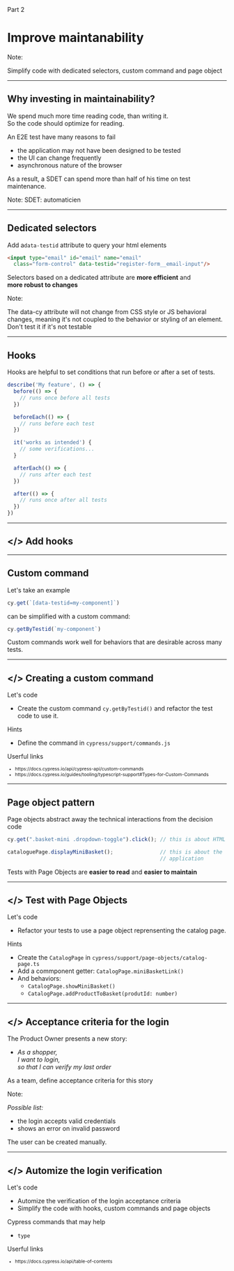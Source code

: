 

<!-- .slide: id="improve-maintanability" class="slide--part-title slide--vcenter" -->

<div class="flex-row">

  <div class="part-title">
    <span class="text-level-3">Part 2</span>
    <h1>Improve maintanability</h1>
  </div>
  
  <div class="part-toc box fragment"></div>

</div>

Note:


Simplify code with dedicated selectors, custom command and page object

---

## Why investing in maintainability?

<p class="fragment">We spend much more time reading code, than writing it.<br/>
So the code should optimize for reading.

<p class="mt-2 fragment">An E2E test have many reasons to fail
<ul class="fragment">
  <li>the application may not have been designed to be tested
  <li>the UI can change frequently
  <li>asynchronous nature of the browser
</ul>
<p class="fragment">As a result, a SDET can spend more than half of his time on test maintenance.

Note:
SDET: automaticien

---

<h2 class="slide-title">Dedicated selectors</h2>

<p class="mt-5 fragment">Add a<code>data-testid</code> attribute to query your html elements</p>

```html
<input type="email" id="email" name="email"
  class="form-control" data-testid="register-form__email-input"/>
```

<!-- .element: class="fragment mt-3" -->

<p class="mt-5 fragment">Selectors based on a dedicated attribute are <strong>more efficient</strong> and<br> <strong>more robust to changes</strong></p>


Note:

The data-cy attribute will not change from CSS style or JS behavioral changes, meaning it's not coupled to the behavior or styling of an element.
Don't test it if it's not testable


---

## Hooks

Hooks are helpful to set conditions that run before or after a set of tests.

```typescript
describe('My feature', () => {
  before(() => {
    // runs once before all tests
  })

  beforeEach(() => {
    // runs before each test
  })

  it('works as intended') {
    // some verifications...
  }

  afterEach(() => {
    // runs after each test
  })

  after(() => {
    // runs once after all tests
  })
})

```
<!-- .element: style="font-size:37%" -->


---

## &lt;/> Add hooks

---

## Custom command

<p class="fragment">Let's take an example

```typescript
cy.get(`[data-testid=my-component]`)
```
<!-- .element: class="fragment" -->

<div class="fragment mt-2">

<p class="text-level-2">can be simplified with a custom command:

```typescript 
cy.getByTestid(`my-component`)
```

</div>

<p class="fragment mt-3">Custom commands work well for behaviors that are desirable across many tests.


---

## &lt;/> Creating a custom command


<div class="block--exercice text-level-3">
  <p>Let's code
  <ul>
    <li>Create the custom command <code>cy.getByTestid()</code> and refactor the test code to use it.
  </ul>
  <p>Hints
  <ul>
    <li>Define the command in <code>cypress/support/commands.js</code>
  </ul>
  <p>Userful links
  <ul style="font-size:75%">
    <li class="url-link">https://docs.cypress.io/api/cypress-api/custom-commands
    <li class="url-link">https://docs.cypress.io/guides/tooling/typescript-support#Types-for-Custom-Commands
  </ul>
</div>

---

<h2 class="slide-title">Page object pattern</h2>

<p class="mt-4 fragment">Page objects abstract away the technical interactions from the decision code</p>

```typescript
cy.get(".basket-mini .dropdown-toggle").click(); // this is about HTML

```
<!-- .element: class="fragment" -->

```typescript
cataloguePage.displayMiniBasket();               // this is about the
                                                 // application
```

<!-- .element: class="fragment" -->

<p class="mt-3 fragment">Tests with Page Objects are <strong>easier to read</strong> and <strong>easier to maintain</strong>



---

## &lt;/> Test with Page Objects


<div class="block--exercice text-level-3">
  <p>Let's code
  <ul>
    <li>Refactor your tests to use a page object reprensenting the catalog page.
  </ul>
  <p>Hints
  <ul>
    <li>Create the <code>CatalogPage</code> in <nobr><code>cypress/support/page-objects/catalog-page.ts</code></nobr>
    <li>Add a commponent getter: <code>CatalogPage.miniBasketLink()</code>
    <li>And behaviors:
      <ul>
        <li><code>CatalogPage.showMiniBasket()</code>
        <li><code>CatalogPage.addProductToBasket(produtId: number)</code>
      </ul>
  </ul>
</div>


---

<h2 data-toc-label="Let's practice">&lt;/> Acceptance criteria for the login</h2>

<div class="block--exercice mt-5">
  <p>The Product Owner presents a new story:
  <ul>
    <li class="text-level-3"><i> As a shopper,<br>
    I want to login,<br>
    so that I can verify my last order</i>
  </ul>
  <p class="mt-2">As a team, define acceptance criteria for this story
</div>

Note:

_Possible list:_

- the login accepts valid credentials
- shows an error on invalid password


The user can be created manually.

---

## &lt;/> Automize the login verification

<div class="block--exercice text-level-1">
  <p>Let's code
  <ul>
    <li>Automize the verification of the login acceptance criteria
    <li>Simplify the code with hooks, custom commands and page objects
  </ul>
  <p>Cypress commands that may help
  <ul>
    <li><code>type</code>
  </ul>
  <p>Userful links
  <ul style="font-size:75%">
    <li class="url-link">https://docs.cypress.io/api/table-of-contents
  </ul>
</div>
